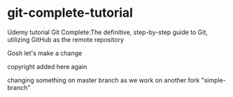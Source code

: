 # git-complete-tutorial
Udemy tutorial Git Complete:The definitive, step-by-step guide to Git, utilizing GitHub as the remote repository

Gosh let's make a change

copyright added here again

changing something on master branch as we work on another fork "simple-branch"

